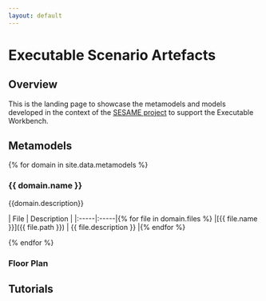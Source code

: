 ```yaml
---
layout: default
---
```


# Executable Scenario Artefacts

## Overview

This is the landing page to showcase the metamodels and models developed in the context of the
[SESAME project](https://www.sesame-project.org/) to support the Executable Workbench.

## Metamodels
{% for domain in site.data.metamodels %}
### {{ domain.name }}

{{domain.description}}

| File | Description |
|:-----|:-----|{% for file in domain.files %}
|[{{ file.name }}]({{ file.path }}) | {{ file.description }} |{% endfor %}

{% endfor %}

### Floor Plan

## Tutorials

